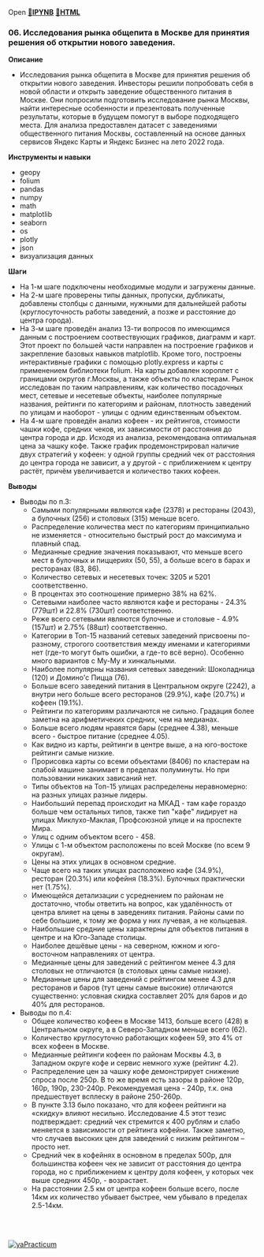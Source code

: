 Open [:open_file_folder:**IPYNB**](06.Исследования_рынка_общепита_в_Москве_для_принятия_решения_об_открытии_нового_заведения.ipynb) [:open_file_folder:**HTML**](06.Исследования_рынка_общепита_в_Москве_для_принятия_решения_об_открытии_нового_заведения.html)

### 06. Исследования рынка общепита в Москве для принятия решения об открытии нового заведения.

__Описание__
- Исследования рынка общепита в Москве для принятия решения об открытии нового заведения. Инвесторы решили попробовать себя в новой области и открыть заведение общественного питания в Москве. Они попросили подготовить исследование рынка Москвы, найти интересные особенности и презентовать полученные результаты, которые в будущем помогут в выборе подходящего места. Для анализа предоставлен датасет с заведениями общественного питания Москвы, составленный на основе данных сервисов Яндекс Карты и Яндекс Бизнес на лето 2022 года.

__Инструменты и навыки__
- geopy
- folium
- pandas
- numpy
- math
- matplotlib
- seaborn
- os
- plotly
- json
- визуализация данных

__Шаги__
- На 1-м шаге подключены необходимые модули и загружены данные.
- На 2-м шаге проверены типы данных, пропуски, дубликаты, добавлены столбцы с данными, нужными для дальнейшей работы (круглосуточность работы заведений, а позже и расстояние до центра города).
- На 3-м шаге проведён анализ 13-ти вопросов по имеющимся данным с построением соотвествующих графиков, диаграмм и карт. Этот проект по большей части направлен на построение графиков и закрепление базовых навыков matplotlib. Кроме того, построены интерактивные графики с помощью plotly.express и карты с применением библиотеки folium. На карты добавлен хороплет с границами округов г.Москвы, а также объекты по кластерам. Рынок исследован по таким направлениям, как количество посадочных мест, сетевые и несетевые объекты, наиболее популярные названия, рейтинги по категориям и районам, плотность заведений по улицам и наоборот - улицы с одним единственным объектом.
- На 4-м шаге проведён анализ кофеен - их рейтингов, стоимости чашки кофе, средних чеков, их зависимости от расстояния до центра города и др.  Исходя из анализа, рекомендована оптимальная цена за чашку кофе. Также график продемонстрировал наличие двух стратегий у кофеен: у одной группы средний чек от расстояния до центра города не зависит, а у другой - с приближением к центру растёт, причём увеличивается  и количество таких кофеен.

__Выводы__
- Выводы по п.3:
  - Самыми популярными являются кафе (2378) и рестораны (2043), а булочных (256) и столовых (315) меньше всего.
  - Распределение количества мест по категориям принципиально не изменяется - относительно быстрый рост до максимума и плавный спад.
  - Медианные средние значения показывают, что меньше всего мест в булочных и пиццериях (50, 55), а больше всего в барах и ресторанах (83, 86).
  - Количество сетевых и несетевых точек: 3205 и 5201 соответственно.
  - В процентах это соотношение примерно 38% на 62%.
  - Сетевыми наиболее часто являются кафе и рестораны - 24.3% (779шт) и 22.8% (730шт) соответственно.
  - Реже всего сетевыми являются булочные и столовые - 4.9% (157шт) и 2.75% (88шт) соответственно.
  - Категории в Топ-15 названий сетевых заведений присвоены по-разному, строгого соответствия между именами и категориями нет (где-то могут быть ошибки, а где-то всё верно). Особенно много вариантов с Му-Му и хинкальными.
  - Наиболее популярны названия сетевых заведений: Шоколадница (120) и Домино'с Пицца (76).
  - Больше всего заведений питания в Центральном округе (2242), а внутри него больше всего ресторанов (29.9%), кафе (20.7%) и кофеен (19.1%).
  - Рейтинги по категориям различаются не сильно. Градация более заметна на арифметичеких средних, чем на медианах.
  - Больше всего людям нравятся бары (среднее 4.38), меньше всего - быстрое питание (среднее 4.05).
  - Как видно из карты, рейтинги в центре выше, а на юго-востоке рейтинги самые низкие.
  - Прорисовка карты со всеми объектами (8406) по кластерам на слабой машине занимает в пределах полуминуты. Но при пользовании никаких зависаний нет.
  - Типы объектов на Топ-15 улицах распределены неравномерно: на разных улицах разные лидеры.
  - Наибольший перепад происходит на МКАД - там кафе гораздо больше чем остальных типов, также тип "кафе" лидирует на улицах Миклухо-Маклая, Профсоюзной улице и на проспекте Мира.
  - Улиц с одним объектом всего - 458.
  - Улицы с 1-м объектом расположены по всей Москве (по всем 9 округам).
  - Цены на этих улицах в основном средние.
  - Чаще всего на таких улицах расположено кафе (34.9%), ресторан (20.3%) или кофейня (18.3%). Булочных практически нет (1.75%).
  - Имеющейся детализации с усреднением по районам не достаточно, чтобы ответить на вопрос, как удалённость от центра влияет на цены в заведениях питания. Районы сами по себе большие, к тому же форма у них лучевая, а не кольцевая.
  - Наибольшие средние цены характерны для объектов питания в центре и на Юго-Западе столицы.
  - Наиболее дешёвые цены - на северном, южном и юго-восточном направлениях от центра.
  - Медианные цены для заведений с рейтингом менее 4.3 для столовых не отличаются (в столовых цены самые низкие).
  - Медианные цены для заведений с рейтингом менее 4.3 для ресторанов и баров (тут цены самые высокие) отличаются существенно: условная скидка составляет 20% для баров и до 40% для ресторанов.
- Выводы по п.4:
  - Общее количество кофеен в Москве 1413, больше всего (428) в Центральном округе, а в Северо-Западном меньше всего (62).
  - Количество круглосуточно работающих кофеен 59, это 4% от всех кофеен в Москве.
  - Медианные рейтинги кофеен по районам Москвы 4.3, в Западном округе кофе и сервис немного хуже (рейтинг 4.2).
  - Распределение цен за чашку кофе демонстрирует снижение спроса после 250р. В то же время есть зазоры в районе 120р, 160р, 190р, 230-240р. Рекомендуемая цена - 240р, т.к. она предшествует всплеску в районе 250-260р.
  - В пункте 3.13 было показано, что для кофеен рейтинги на «скидку» влияют несильно. Исследование 4.5 этот тезис подтверждает: средний чек стремится к 400 рублям и слабо меняется в зависимости от рейтинга кофейни. Также заметно, что случаев высоких цен для заведений с низким рейтингом – просто нет.
  - Средний чек в кофейнях в основном в пределах 500р, для большинства кофеен чек не зависит от расстояния до центра города, но с приближением к центру доля кофеен, у которых чек выше средних 450р, - возрастает.
  - На расстоянии 2.5 км от центра кофеен больше всего, после 14км их количество убывает быстрее, чем убывало в пределах 2.5-14км.

<br/><br/>

  [![yaPracticum](https://i121.fastpic.org/big/2023/0407/c2/a92d07a2fa6366eb0959f2bd3a5959c2.png)](https://practicum.yandex.ru/catalog/data-analysis/) 
